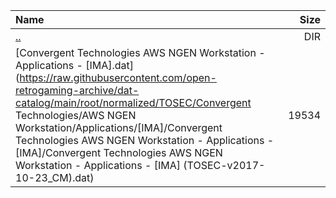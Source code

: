 |Name|Size|
|:---|---:|
|[..](../index.html)|DIR|
|[Convergent Technologies AWS NGEN Workstation - Applications - [IMA].dat](https://raw.githubusercontent.com/open-retrogaming-archive/dat-catalog/main/root/normalized/TOSEC/Convergent Technologies/AWS NGEN Workstation/Applications/[IMA]/Convergent Technologies AWS NGEN Workstation - Applications - [IMA]/Convergent Technologies AWS NGEN Workstation - Applications - [IMA] (TOSEC-v2017-10-23_CM).dat)|19534|
